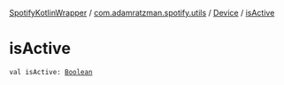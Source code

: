 [SpotifyKotlinWrapper](../../index.md) / [com.adamratzman.spotify.utils](../index.md) / [Device](index.md) / [isActive](./is-active.md)

# isActive

`val isActive: `[`Boolean`](https://kotlinlang.org/api/latest/jvm/stdlib/kotlin/-boolean/index.html)